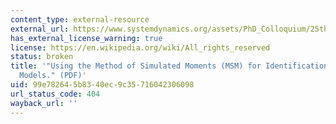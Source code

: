```yaml
---
content_type: external-resource
external_url: https://www.systemdynamics.org/assets/PhD_Colloquium/25th/s/Jalali.pdf
has_external_license_warning: true
license: https://en.wikipedia.org/wiki/All_rights_reserved
status: broken
title: '"Using the Method of Simulated Moments (MSM) for Identification of Dynamic
  Models." (PDF)'
uid: 99e78264-5b83-40ec-9c35-716042306098
url_status_code: 404
wayback_url: ''
---
```

